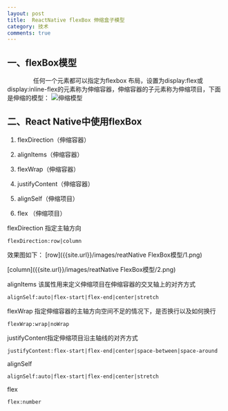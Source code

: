 ```yaml
---
layout: post
title:  ReactNative flexBox 伸缩盒子模型
category: 技术
comments: true
---
```



##  一、flexBox模型

　　　　
任何一个元素都可以指定为flexbox 布局，设置为display:flex或display:inline-flex的元素称为伸缩容器，伸缩容器的子元素称为伸缩项目，下面是伸缩的模型：
![伸缩模型]({{site.url}}/images/reactnative/1.png)

## 二、React Native中使用flexBox

1. flexDirection（伸缩容器）

2. alignItems（伸缩容器）

3. flexWrap（伸缩容器）
4. justifyContent（伸缩容器）
5. alignSelf（伸缩项目）
6. flex （伸缩项目）


flexDirection 指定主轴方向

~~~
flexDirection:row|column
~~~

效果图如下：
[row]({{site.url}}/images/reatNative FlexBox模型/1.png)

[column]({{site.url}}/images/reatNative FlexBox模型/2.png)


alignItems 该属性用来定义伸缩项目在伸缩容器的交叉轴上的对齐方式

~~~
alignSelf:auto|flex-start|flex-end|center|stretch
~~~




flexWrap 指定伸缩容器的主轴方向空间不足的情况下，是否换行以及如何换行

~~~
flexWrap:wrap|noWrap
~~~

justifyContent指定伸缩项目沿主轴线的对齐方式

~~~
justifyContent:flex-start|flex-end|center|space-between|space-around
~~~


alignSelf

~~~
alignSelf:auto|flex-start|flex-end|center|stretch
~~~

flex

~~~
flex:number
~~~
